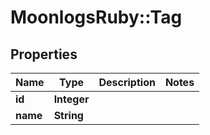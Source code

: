 # MoonlogsRuby::Tag

## Properties
Name | Type | Description | Notes
------------ | ------------- | ------------- | -------------
**id** | **Integer** |  | 
**name** | **String** |  | 

